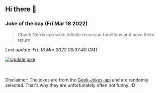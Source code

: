 ## Hi there 👋

### Joke of the day (Fri Mar 18 2022)
<!-- joke -->
>Chuck Norris can write infinite recursion functions and have them return.
<!-- /joke -->

*Last update: Fri, 18 Mar 2022 00:37:40 GMT*

[![Update joke](https://github.com/nclskfm/nclskfm/actions/workflows/joke.yml/badge.svg)](https://github.com/nclskfm/nclskfm/actions/workflows/joke.yml)

<br><br>
Disclaimer: The jokes are from the [Geek-Jokes-api](https://github.com/sameerkumar18/geek-joke-api) and are randomly selected. That's why they are unfortunately often not funny. :D
